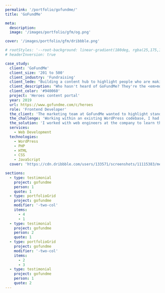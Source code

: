 ```yaml
---
permalink: '/portfolio/gofundme/'
title: 'GoFundMe'

meta: 
  description: 
  image: '/images/portfolio/gfm/og.png'

cover: '/images/portfolio/gfm/dribbble.png'

# rootStyles: '--root-background: linear-gradient(180deg, rgba(25,175,110,1) 0%, rgba(150,215,180,0.5575980392156863) 30vh, rgba(239,239,239,1) 60vh, rgba(199,196,215,1) 85%);'
# headerInversion: true

case_study:
  client: 'GoFundMe'
  client_size: '201 to 500'
  client_industry: 'Fundraising'
  client_lede: "Building a content hub to highlight people who are making a difference."
  client_description: "Who hasn't heard of GoFundMe? They're the <em>most popular</em> personal fundraising website in the world and have helped facilitate <strong>$9 billion</strong> in fundraising for personal causes."
  client_color: '#940060'
  project: 'Heroes content portal'
  year: 2019
  url: https://www.gofundme.com/c/heroes
  role: 'Frontend Developer'
  the_client: 'The marketing team at GoFundMe wanted to highlight standout projects from "heroes" on the platform.'
  the_challenge: 'Working within an existing WordPress codebase, I had to extend post taxonomies to support the editorial format for heroes content while building a new user interface.'
  the_solution: 'I worked with web engineers at the company to learn the ins and outs of the codebase while designing a solution. I leveraged existing technologies and paradigms to build a seamless extension to the existing content editing workflow.'
  services: 
    - Web Development
  technologies:
    - WordPress
    - PHP
    - HTML
    - CSS
    - JavaScript
  cover: 'https://cdn.dribbble.com/users/133571/screenshots/11115383/media/5e005b82099d17a6c7edf1ae22aa3418.png'

sections: 
  - type: testimonial
    project: gofundme
    person: 1
    quote: 1
  - type: portfolioGrid
    project: gofundme
    modifier: '-two-col'
    items: 
      - 4
      - 1
  - type: testimonial
    project: gofundme
    person: 2
    quote: 1
  - type: portfolioGrid
    project: gofundme
    modifier: '-two-col'
    items: 
      - 2
      - 3
  - type: testimonial
    project: gofundme
    person: 1
    quote: 2
---
```

